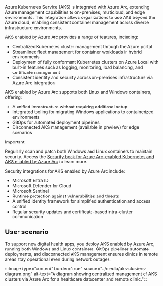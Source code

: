 Azure Kubernetes Service (AKS) is integrated with Azure Arc, extending Azure management capabilities to on-premises, multicloud, and edge environments. This integration allows organizations to use AKS beyond the Azure cloud, enabling consistent container management across diverse infrastructure environments.

AKS enabled by Azure Arc provides a range of features, including:

- Centralized Kubernetes cluster management through the Azure portal
- Streamlined fleet management for container workloads in hybrid environments
- Deployment of fully conformant Kubernetes clusters on Azure Local with built-in features such as logging, monitoring, load balancing, and certificate management
- Consistent identity and security across on-premises infrastructure via Azure Arc integration

AKS enabled by Azure Arc supports both Linux and Windows containers, offering:

- A unified infrastructure without requiring additional setup
- Integrated tooling for migrating Windows applications to containerized environments
- GitOps for automated deployment pipelines
- Disconnected AKS management (available in preview) for edge scenarios

>[!IMPORTANT]
> Regularly scan and patch both Windows and Linux containers to maintain security. Access the [Security book for Azure Arc-enabled Kubernetes and AKS enabled by Azure Arc](/azure/azure-arc/kubernetes/conceptual-security-book) to learn more.

Security integrations for AKS enabled by Azure Arc include:

- Microsoft Entra ID
- Microsoft Defender for Cloud
- Microsoft Sentinel
- Runtime protection against vulnerabilities and threats
- A unified identity framework for simplified authentication and access control
- Regular security updates and certificate-based intra-cluster communication

## User scenario

To support new digital health apps, you deploy AKS enabled by Azure Arc, running both Windows and Linux containers. GitOps pipelines automate deployments, and disconnected AKS management ensures clinics in remote areas stay operational even during network outages.

:::image type="content" border="true" source="../media/aks-clusters-diagram.png" alt-text="A diagram showing centralized management of AKS clusters via Azure Arc for a healthcare datacenter and remote clinic.":::
